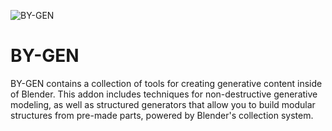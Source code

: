 ![BY-GEN](https://i.imgur.com/N8EaazU.jpg)

# BY-GEN
BY-GEN contains a collection of tools for creating generative content inside of Blender. This addon includes techniques for non-destructive generative modeling, as well as structured generators that allow you to build modular structures from pre-made parts, powered by Blender's collection system.
